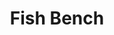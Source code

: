 ---
pid: pt311
title: Fish Bench
location_transcription: Randomly placed around FishTown
coordinates: "[-75.130364979837, 39.973124328288]"
zipcode: '19310'
gen_neighborhood: 
neighborhood: 
outside_phl: 'Atglen PA '
age: '11'
age_range: 6-13
instagram: 
image_file_name: pt_311.jpg
proposal_transcription: 
topic: Animals,Neighborhoods
topic_summary: 0, 0, 0
type: Sculpture Statue,Bench
keywords_other: 
credit: Lyla
image_labels: "#NAME?"
twitter: 
facebook: 
permalink: "/monuments/pt311/"
layout: item-page
---